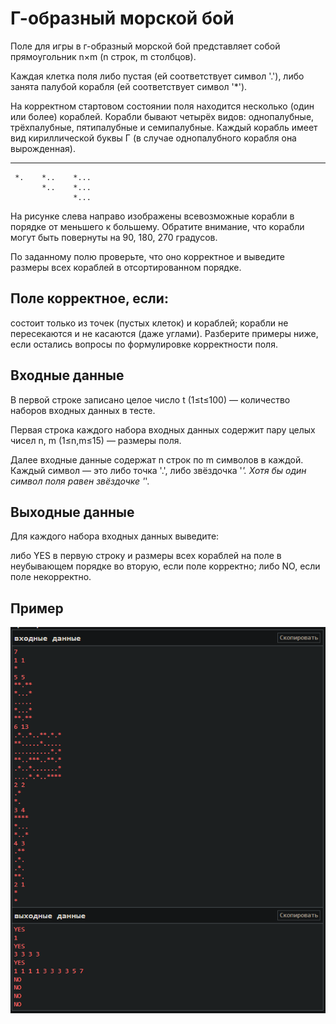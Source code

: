 #  Г-образный морской бой

Поле для игры в г-образный морской бой представляет собой прямоугольник n×m (n строк, m столбцов).

Каждая клетка поля либо пустая (ей соответствует символ '.'), либо занята палубой корабля (ей соответствует символ '*').

На корректном стартовом состоянии поля находится несколько (один или более) кораблей. Корабли бывают четырёх видов: однопалубные, трёхпалубные, пятипалубные и семипалубные. Каждый корабль имеет вид кириллической буквы Г (в случае однопалубного корабля она вырожденная).


*    **    ***    ****
     *.    *..    *...
           *..    *...
                  *...
На рисунке слева направо изображены всевозможные корабли в порядке от меньшего к большему. Обратите внимание, что корабли могут быть повернуты на 90, 180, 270 градусов.

По заданному полю проверьте, что оно корректное и выведите размеры всех кораблей в отсортированном порядке.

## Поле корректное, если:

состоит только из точек (пустых клеток) и кораблей;
корабли не пересекаются и не касаются (даже углами).
Разберите примеры ниже, если остались вопросы по формулировке корректности поля.

## Входные данные
В первой строке записано целое число t (1≤t≤100) — количество наборов входных данных в тесте.

Первая строка каждого набора входных данных содержит пару целых чисел n, m (1≤n,m≤15) — размеры поля.

Далее входные данные содержат n строк по m символов в каждой. Каждый символ — это либо точка '.', либо звёздочка '*'. Хотя бы один символ поля равен звёздочке '*'.

## Выходные данные
Для каждого набора входных данных выведите:

либо YES в первую строку и размеры всех кораблей на поле в неубывающем порядке во вторую, если поле корректно;
либо NO, если поле некорректно.
## Пример
![Image](./sample.png)